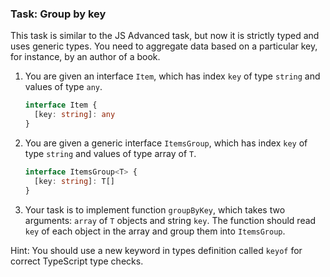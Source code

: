 ### Task: Group by key

This task is similar to the JS Advanced task, but now it is strictly typed and uses generic types.
You need to aggregate data based on a particular key, for instance, by an author of a book.

1. You are given an interface `Item`, which has index `key` of type `string` and values of type `any`.
    ```ts
    interface Item {
      [key: string]: any
    }
    ```

1. You are given a generic interface `ItemsGroup`, which has index `key` of type `string` and values of type array of `T`.
    ```ts
    interface ItemsGroup<T> {
      [key: string]: T[]
    }
    ```

1. Your task is to implement function `groupByKey`, which takes two arguments: `array` of `T` objects and string `key`. The function should read `key` of each object in the array and group them into `ItemsGroup`.

Hint: You should use a new keyword in types definition called `keyof` for correct TypeScript type checks.
